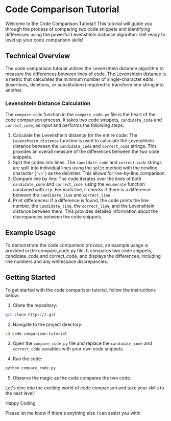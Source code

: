 # Code Comparison Tutorial
Welcome to the Code Comparison Tutorial! This tutorial will guide you through the process of comparing two code snippets and identifying differences using the powerful Levenshtein distance algorithm. Get ready to level up your code comparison skills!
## Technical Overview
The code comparison tutorial utilizes the Levenshtein distance algorithm to measure the differences between lines of code. The Levenshtein distance is a metric that calculates the minimum number of single-character edits (insertions, deletions, or substitutions) required to transform one string into another.
### Levenshtein Distance Calculation
The `compare_code` function in the `compare_code.py` file is the heart of the code comparison process. It takes two code snippets, `candidate_code` and `correct_code`, as input and performs the following steps:

  1. Calculate the Levenshtein distance for the entire code: The `Levenshtein.distance` function is used to calculate the Levenshtein distance between the `candidate_code` and `correct_code` strings. This provides an overall measure of the differences between the two code snippets.
  2. Split the codes into lines: The `candidate_code` and `correct_code` strings are split into individual lines using the `split` method with the newline character (`'\n'`) as the delimiter. This allows for line-by-line comparison.
  3. Compare line by line: The code iterates over the lines of both `candidate_code` and `correct_code `using the `enumerate` function combined with `zip`. For each line, it checks if there is a difference between the `candidate_line` and `correct_line`.
  4. Print differences: If a difference is found, the code prints the line number, the `candidate_line`, the `correct_line`, and the Levenshtein distance between them. This provides detailed information about the discrepancies between the code snippets.


## Example Usage
To demonstrate the code comparison process, an example usage is provided in the compare_code.py file. It compares two code snippets, candidate_code and correct_code, and displays the differences, including line numbers and any whitespace discrepancies.

## Getting Started
To get started with the code comparison tutorial, follow the instructions below:

1. Clone the repository:
```bash
git clone https://.git
```

2. Navigate to the project directory:
```bash
cd code-comparison-tutorial
```
3. Open the `compare_code.py` file and replace the `candidate_code` and `correct_code` variables with your own code snippets.

4. Run the code:
```bash
python compare_code.py
```
5. Observe the magic as the code compares the two code.

Let's dive into the exciting world of code comparison and take your skills to the next level!

Happy Coding

Please let me know if there's anything else I can assist you with!
